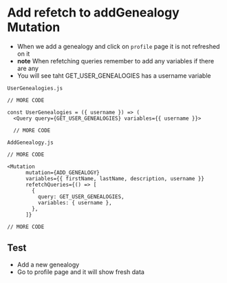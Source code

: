 # Add refetch to addGenealogy Mutation
* When we add a genealogy and click on `profile` page it is not refreshed on it
* **note** When refetching queries remember to add any variables if there are any
* You will see taht GET_USER_GENEALOGIES has a username variable

`UserGenealogies.js`

```
// MORE CODE

const UserGenealogies = ({ username }) => (
  <Query query={GET_USER_GENEALOGIES} variables={{ username }}>

  // MORE CODE
```

`AddGenealogy.js`

```
// MORE CODE

<Mutation
      mutation={ADD_GENEALOGY}
      variables={{ firstName, lastName, description, username }}
      refetchQueries={() => [
        {
          query: GET_USER_GENEALOGIES,
          variables: { username },
        },
      ]}

// MORE CODE
```

## Test
* Add a new genealogy
* Go to profile page and it will show fresh data
